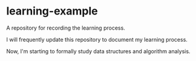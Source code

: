 # learning-example
A repository for recording the learning process.


I will frequently update this repository to document my learning process. 

Now, I'm starting to formally study data structures and algorithm analysis. 